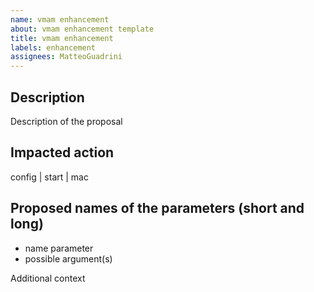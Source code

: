 ```yaml
---
name: vmam enhancement
about: vmam enhancement template
title: vmam enhancement
labels: enhancement
assignees: MatteoGuadrini
---
```


## Description

Description of the proposal

## Impacted action

config | start | mac

## Proposed names of the parameters (short and long)

* name parameter
* possible argument(s)

Additional context